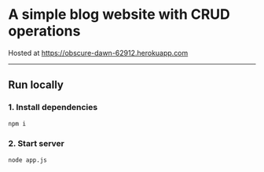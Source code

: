 # A simple blog website with CRUD operations

Hosted at <a href="https://obscure-dawn-62912.herokuapp.com/">https://obscure-dawn-62912.herokuapp.com</a>

<hr>

## Run locally

### 1. Install dependencies
```bash
npm i
```

### 2. Start server
```bash
node app.js
```
